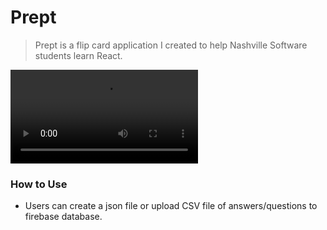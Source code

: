 # Prept
> Prept is a flip card application I created to help Nashville Software students learn React. 

![prept-gif](prept.mp4)

### How to Use

- Users can create a json file or upload CSV file of answers/questions to firebase database.

